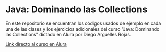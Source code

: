 # **Java: Dominando las Collections**

<p>En este repositorio se encuentran los códigos usados de ejemplo en cada una de las clases y los ejercicios adicionales del curso "Java: Dominando las Collections" dictado en Alura por Diego Arguelles Rojas.</p>

<a href="https://app.aluracursos.com/course/java-dominando-collections">Link directo al curso en Alura</a>